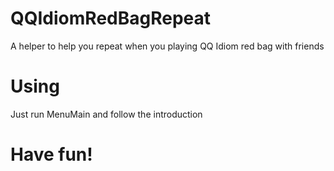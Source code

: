 # QQIdiomRedBagRepeat
A helper to help you repeat when you playing QQ Idiom red bag with friends

# Using
Just run MenuMain and follow the introduction

# Have fun!